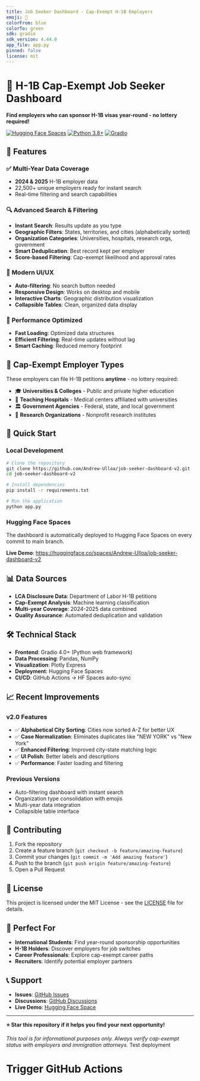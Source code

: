 ```yaml
---
title: Job Seeker Dashboard - Cap-Exempt H-1B Employers
emoji: 🎯
colorFrom: blue
colorTo: green
sdk: gradio
sdk_version: 4.44.0
app_file: app.py
pinned: false
license: mit
---
```


# 🎯 H-1B Cap-Exempt Job Seeker Dashboard

**Find employers who can sponsor H-1B visas year-round - no lottery required!**

[![Hugging Face Spaces](https://img.shields.io/badge/%F0%9F%A4%97%20Hugging%20Face-Spaces-blue)](https://huggingface.co/spaces/Andrew-Ulloa/job-seeker-dashboard-v2)
[![Python 3.8+](https://img.shields.io/badge/python-3.8+-blue.svg)](https://www.python.org/downloads/)
[![Gradio](https://img.shields.io/badge/gradio-4.0+-orange.svg)](https://gradio.app/)

## 🌟 Features

### ✅ **Multi-Year Data Coverage**

- **2024 & 2025** H-1B employer data
- 22,500+ unique employers ready for instant search
- Real-time filtering and search capabilities

### 🔍 **Advanced Search & Filtering**

- **Instant Search**: Results update as you type
- **Geographic Filters**: States, territories, and cities (alphabetically sorted)
- **Organization Categories**: Universities, hospitals, research orgs, government
- **Smart Deduplication**: Best record kept per employer
- **Score-based Filtering**: Cap-exempt likelihood and approval rates

### 🎨 **Modern UI/UX**

- **Auto-filtering**: No search button needed
- **Responsive Design**: Works on desktop and mobile
- **Interactive Charts**: Geographic distribution visualization
- **Collapsible Tables**: Clean, organized data display

### 🚀 **Performance Optimized**

- **Fast Loading**: Optimized data structures
- **Efficient Filtering**: Real-time updates without lag
- **Smart Caching**: Reduced memory footprint

## 🏢 Cap-Exempt Employer Types

These employers can file H-1B petitions **anytime** - no lottery required:

- 🎓 **Universities & Colleges** - Public and private higher education
- 🏥 **Teaching Hospitals** - Medical centers affiliated with universities
- 🏛️ **Government Agencies** - Federal, state, and local government
- 🔬 **Research Organizations** - Nonprofit research institutes

## 🚀 Quick Start

### Local Development

```bash
# Clone the repository
git clone https://github.com/Andrew-Ulloa/job-seeker-dashboard-v2.git
cd job-seeker-dashboard-v2

# Install dependencies
pip install -r requirements.txt

# Run the application
python app.py
```

### Hugging Face Spaces

The dashboard is automatically deployed to Hugging Face Spaces on every commit to main branch.

**Live Demo**: https://huggingface.co/spaces/Andrew-Ulloa/job-seeker-dashboard-v2

## 📊 Data Sources

- **LCA Disclosure Data**: Department of Labor H-1B petitions
- **Cap-Exempt Analysis**: Machine learning classification
- **Multi-year Coverage**: 2024-2025 data combined
- **Quality Assurance**: Automated deduplication and validation

## 🛠️ Technical Stack

- **Frontend**: Gradio 4.0+ (Python web framework)
- **Data Processing**: Pandas, NumPy
- **Visualization**: Plotly Express
- **Deployment**: Hugging Face Spaces
- **CI/CD**: GitHub Actions → HF Spaces auto-sync

## 📈 Recent Improvements

### v2.0 Features

- ✅ **Alphabetical City Sorting**: Cities now sorted A-Z for better UX
- ✅ **Case Normalization**: Eliminates duplicates like "NEW YORK" vs "New York"
- ✅ **Enhanced Filtering**: Improved city-state matching logic
- ✅ **UI Polish**: Better labels and descriptions
- ✅ **Performance**: Faster loading and filtering

### Previous Versions

- Auto-filtering dashboard with instant search
- Organization type consolidation with emojis
- Multi-year data integration
- Collapsible table interface

## 🤝 Contributing

1. Fork the repository
2. Create a feature branch (`git checkout -b feature/amazing-feature`)
3. Commit your changes (`git commit -m 'Add amazing feature'`)
4. Push to the branch (`git push origin feature/amazing-feature`)
5. Open a Pull Request

## 📝 License

This project is licensed under the MIT License - see the [LICENSE](LICENSE) file for details.

## 🎯 Perfect For

- **International Students**: Find year-round sponsorship opportunities
- **H-1B Holders**: Discover employers for job switches
- **Career Professionals**: Explore cap-exempt career paths
- **Recruiters**: Identify potential employer partners

## 📞 Support

- **Issues**: [GitHub Issues](https://github.com/Andrew-Ulloa/job-seeker-dashboard-v2/issues)
- **Discussions**: [GitHub Discussions](https://github.com/Andrew-Ulloa/job-seeker-dashboard-v2/discussions)
- **Live Demo**: [Hugging Face Space](https://huggingface.co/spaces/Andrew-Ulloa/job-seeker-dashboard-v2)

---

**⭐ Star this repository if it helps you find your next opportunity!**

_This tool is for informational purposes only. Always verify cap-exempt status with employers and immigration attorneys._
Test deployment
# Trigger GitHub Actions
